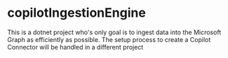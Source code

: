 # copilotIngestionEngine
This is a dotnet project who's only goal is to ingest data into the Microsoft Graph as efficiently as possible.  The setup process to create a Copilot Connector will be handled in a different project
